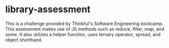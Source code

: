 # library-assessment
This is a challenge provided by Thinkful's Software Engineering bootcamp.
This assessment makes use of JS methods such as reduce, filter, map, and some. It also utilizes a helper function, uses ternary operator, spread, and object shorthand.
